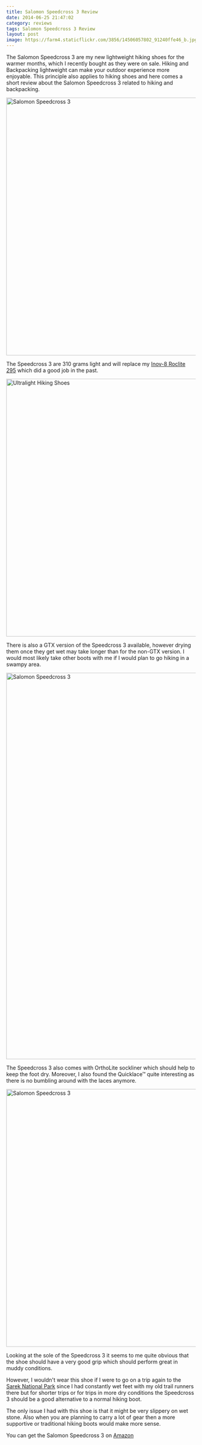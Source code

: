 ```yaml
---
title: Salomon Speedcross 3 Review
date: 2014-06-25 21:47:02
category: reviews
tags: Salomon Speedcross 3 Review
layout: post
image: https://farm4.staticflickr.com/3856/14506057802_91240ffe46_b.jpg
---
```


The Salomon Speedcross 3 are my new lightweight hiking shoes for the warmer months, which I recently bought as they were on sale. Hiking and Backpacking lightweight can make your outdoor experience more enjoyable. This principle also applies to hiking shoes and here comes a short review about the Salomon Speedcross 3 related to hiking and backpacking.

<img src="https://farm4.staticflickr.com/3856/14506057802_91240ffe46_b.jpg"  width="1024" height="683" alt="Salomon Speedcross 3">
  
<!--more-->

The Speedcross 3 are 310 grams light and will replace my <a rel="nofollow" href="http://hikeventures.com/gear-review-inov-8-roclite-295/" target="_self">Inov-8 Roclite 295</a> which did a good job in the past.

<img src="https://farm4.staticflickr.com/3840/14320584987_4105291d21_b.jpg" width="1024" height="683" alt="Ultralight Hiking Shoes">

There is also a GTX version of the Speedcross 3 available, however drying them once they get wet may take longer than for the non-GTX version.
I would most likely take other boots with me if I would plan to go hiking in a swampy area.

<img src="https://farm3.staticflickr.com/2902/14503675651_20740f0ee9_b.jpg" width="683" height="1024" alt="Salomon Speedcross 3">

The Speedcross 3 also comes with OrthoLite sockliner which should help to keep the foot dry.
Moreover, I also found the Quicklace™ quite interesting as there is no bumbling around with the laces anymore.

<img src="https://farm4.staticflickr.com/3860/14527233603_b5ddb6f106_b.jpg" width="1024" height="683" alt="Salomon Speedcross 3">

Looking at the sole of the Speedcross 3 it seems to me quite obvious that the shoe should have a very good grip which should perform great in muddy conditions.

However, I wouldn't wear this shoe if I were to go on a trip again to the <a rel="nofollow" href="http://www.hikeventures.com/hiking-and-packrafting-in-sarek-day-1/">Sarek National Park</a> since I had constantly wet feet with my old trail runners there but for shorter trips or for trips in more dry conditions the Speedcross 3 should be a good alternative to a normal hiking boot.

The only issue I had with this shoe is that it might be very slippery on wet stone. Also when you are planning to carry a lot of gear then a more supportive or traditional hiking boots would make more sense.

You can get the Salomon Speedcross 3 on <a rel="nofollow" href="http://amzn.to/2uUMUe2" target="_blank" >Amazon</a>

